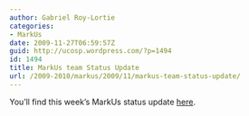 ```yaml
---
author: Gabriel Roy-Lortie
categories:
- MarkUs
date: 2009-11-27T06:59:57Z
guid: http://ucosp.wordpress.com/?p=1494
id: 1494
title: MarkUs team Status Update
url: /2009-2010/markus/2009/11/markus-team-status-update/
---
```


You&#8217;ll find this week&#8217;s MarkUs status update [here](http://blog.markusproject.org/?p=896).